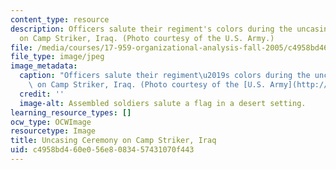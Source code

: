 ```yaml
---
content_type: resource
description: Officers salute their regiment's colors during the uncasing ceremony
  on Camp Striker, Iraq. (Photo courtesy of the U.S. Army.)
file: /media/courses/17-959-organizational-analysis-fall-2005/c4958bd460e056e8083457431070f443_17-959f05.jpg
file_type: image/jpeg
image_metadata:
  caption: "Officers salute their regiment\u2019s colors during the uncasing ceremony\
    \ on Camp Striker, Iraq. (Photo courtesy of the [U.S. Army](http://www.army.mil/).)"
  credit: ''
  image-alt: Assembled soldiers salute a flag in a desert setting.
learning_resource_types: []
ocw_type: OCWImage
resourcetype: Image
title: Uncasing Ceremony on Camp Striker, Iraq
uid: c4958bd4-60e0-56e8-0834-57431070f443
---
```

